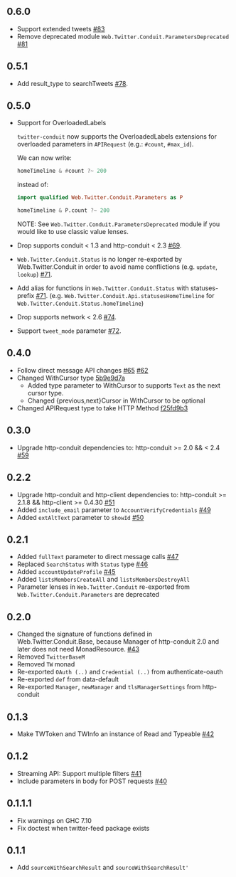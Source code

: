 ## 0.6.0

* Support extended tweets [#83](https://github.com/himura/twitter-conduit/pull/83)
* Remove deprecated module `Web.Twitter.Conduit.ParametersDeprecated` [#81](https://github.com/himura/twitter-conduit/pull/81)

## 0.5.1

* Add result_type to searchTweets [#78](https://github.com/himura/twitter-conduit/pull/78).

## 0.5.0

* Support for OverloadedLabels

  `twitter-conduit` now supports the OverloadedLabels extensions for overloaded parameters in `APIRequest` (e.g.: `#count`, `#max_id`).

  We can now write:

  ```haskell
  homeTimeline & #count ?~ 200
  ```

  instead of:

  ```haskell
  import qualified Web.Twitter.Conduit.Parameters as P

  homeTimeline & P.count ?~ 200
  ```

  NOTE: See `Web.Twitter.Conduit.ParametersDeprecated` module if you would like to use classic value lenses.

* Drop supports conduit < 1.3 and http-conduit < 2.3 [#69](https://github.com/himura/twitter-conduit/pull/69).
* `Web.Twitter.Conduit.Status` is no longer re-exported by Web.Twitter.Conduit in order to avoid name conflictions (e.g. `update`, `lookup`) [#71](https://github.com/himura/twitter-conduit/pull/71).
* Add alias for functions in `Web.Twitter.Conduit.Status` with statuses- prefix [#71](https://github.com/himura/twitter-conduit/pull/71).
  (e.g. `Web.Twitter.Conduit.Api.statusesHomeTimeline` for `Web.Twitter.Conduit.Status.homeTimeline`)
* Drop supports network < 2.6 [#74](https://github.com/himura/twitter-conduit/pull/74).
* Support `tweet_mode` parameter [#72](https://github.com/himura/twitter-conduit/pull/72).

## 0.4.0

* Follow direct message API changes [#65](https://github.com/himura/twitter-conduit/pull/65) [#62](https://github.com/himura/twitter-conduit/pull/62)
* Changed WithCursor type [5b9e9d7a](https://github.com/himura/twitter-conduit/commit/5b9e9d7a13d33327fe637cae8e2359a38fce92b5)
    * Added type parameter to WithCursor to supports `Text` as the next cursor type.
    * Changed {previous,next}Cursor in WithCursor to be optional
* Changed APIRequest type to take HTTP Method [f25fd9b3](https://github.com/himura/twitter-conduit/commit/f25fd9b3b860032f384d01b3457ea896e596366b)

## 0.3.0

* Upgrade http-conduit dependencies to:
  http-conduit >= 2.0 && < 2.4 [#59](https://github.com/himura/twitter-conduit/pull/59)

## 0.2.2

* Upgrade http-conduit and http-client dependencies to:
  http-conduit >= 2.1.8 && http-client >= 0.4.30 [#51](https://github.com/himura/twitter-conduit/pull/51)
* Added `include_email` parameter to `AccountVerifyCredentials` [#49](https://github.com/himura/twitter-conduit/pull/49)
* Added `extAltText` parameter to `showId` [#50](https://github.com/himura/twitter-conduit/pull/50)

## 0.2.1

* Added `fullText` parameter to direct message calls [#47](https://github.com/himura/twitter-conduit/pull/47)
* Replaced `SearchStatus` with `Status` type [#46](https://github.com/himura/twitter-conduit/pull/46)
* Added `accountUpdateProfile` [#45](https://github.com/himura/twitter-conduit/pull/45)
* Added `listsMembersCreateAll` and `listsMembersDestroyAll`
* Parameter lenses in `Web.Twitter.Conduit` re-exported from `Web.Twitter.Conduit.Parameters` are deprecated

## 0.2.0

* Changed the signature of functions defined in Web.Twitter.Conduit.Base,
  because Manager of http-conduit 2.0 and later does not need MonadResource.
  [#43](https://github.com/himura/twitter-conduit/issues/43)
* Removed `TwitterBaseM`
* Removed `TW` monad
* Re-exported `OAuth (..)` and `Credential (..)` from authenticate-oauth
* Re-exported `def` from data-default
* Re-exported `Manager`, `newManager` and `tlsManagerSettings` from http-conduit

## 0.1.3

* Make TWToken and TWInfo an instance of Read and Typeable [#42](https://github.com/himura/twitter-conduit/issues/42)

## 0.1.2

* Streaming API: Support multiple filters [#41](https://github.com/himura/twitter-conduit/issues/41)
* Include parameters in body for POST requests [#40](https://github.com/himura/twitter-conduit/issues/40)

## 0.1.1.1

* Fix warnings on GHC 7.10
* Fix doctest when twitter-feed package exists

## 0.1.1

* Add `sourceWithSearchResult` and `sourceWithSearchResult'`
